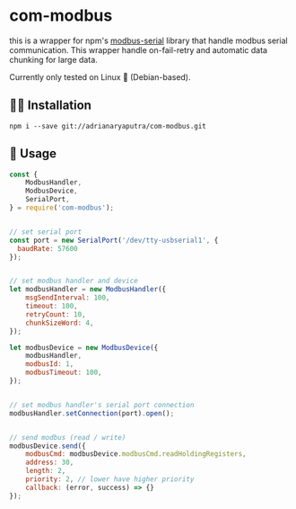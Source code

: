 # com-modbus
this is a wrapper for npm's [modbus-serial](https://www.npmjs.com/package/modbus-serial) library that handle modbus serial communication. This wrapper handle on-fail-retry and automatic data chunking for large data. 

Currently only tested on Linux 🐧 (Debian-based).

## 🧑‍🔧 Installation
`npm i --save git://adrianaryaputra/com-modbus.git`

## 📖 Usage
```js
const { 
    ModbusHandler, 
    ModbusDevice, 
    SerialPort,
} = require('com-modbus');


// set serial port
const port = new SerialPort('/dev/tty-usbserial1', {
  baudRate: 57600
});


// set modbus handler and device
let modbusHandler = new ModbusHandler({
    msgSendInterval: 100,
    timeout: 100,
    retryCount: 10,
    chunkSizeWord: 4,
});

let modbusDevice = new ModbusDevice({
    modbusHandler,
    modbusId: 1,
    modbusTimeout: 100,
});


// set modbus handler's serial port connection 
modbusHandler.setConnection(port).open();


// send modbus (read / write)
modbusDevice.send({
    modbusCmd: modbusDevice.modbusCmd.readHoldingRegisters, 
    address: 30,
    length: 2,
    priority: 2, // lower have higher priority
    callback: (error, success) => {}
});
```
